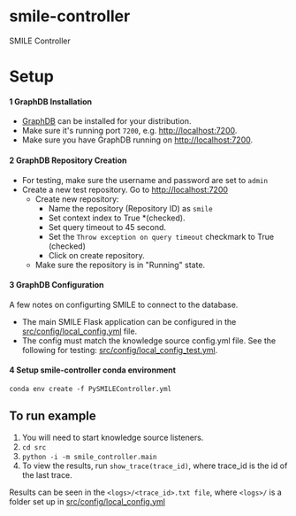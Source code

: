 # smile-controller
SMILE Controller



# Setup

#### 1 GraphDB Installation
- [GraphDB](https://www.ontotext.com/products/graphdb/) can be installed for your distribution.
- Make sure it's running port `7200`, e.g. [http://localhost:7200](http://localhost:7200).
- Make sure you have GraphDB running on [http://localhost:7200](http://localhost:7200).

#### 2 GraphDB Repository Creation
- For testing, make sure the username and password are set to `admin`
- Create a new test repository. Go to [http://localhost:7200](http://localhost:7200)
  - Create new repository:
    - Name the repository (Repository ID) as `smile`
    - Set context index to True *(checked).
    - Set query timeout to 45 second.
    - Set the `Throw exception on query timeout` checkmark to True (checked)
    - Click on create repository.
  - Make sure the repository is in "Running" state.


#### 3 GraphDB Configuration
A few notes on configurting SMILE to connect to the database.
- The main SMILE Flask application can be configured in the [src/config/local_config.yml](src/config/local_config.yml) file.
- The config must match the knowledge source config.yml file. See the following for testing: [src/config/local_config_test.yml](src/config/local_config_test.yml).

#### 4 Setup smile-controller conda environment
`conda env create -f PySMILEController.yml`

## To run example
1. You will need to start knowledge source listeners.
1. `cd src`
1. `python -i -m smile_controller.main`
1. To view the results, run `show_trace(trace_id)`, where trace_id is the id of the last trace.

Results can be seen in the `<logs>/<trace_id>.txt file`, where `<logs>/` is a folder set up in [src/config/local_config.yml](src/config/local_config.yml)
